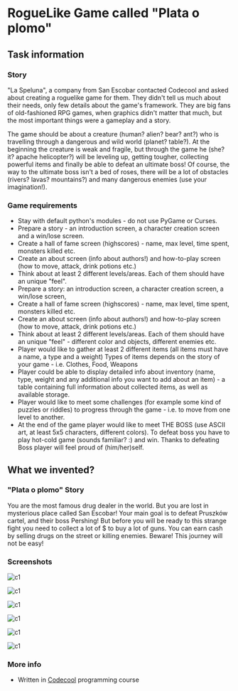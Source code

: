 # RogueLike Game called "Plata o plomo"

## Task information

### Story

"La Speluna", a company from San Escobar contacted Codecool and asked about creating a roguelike game for them. They didn't tell us much about their needs, only few details about the game's framework. They are big fans of old-fashioned RPG games, when graphics didn't matter that much, but the most important things were a gameplay and a story.

The game should be about a creature (human? alien? bear? ant?) who is travelling through a dangerous and wild world (planet? table?). At the beginning the creature is weak and fragile, but through the game he (she? it? apache helicopter?) will be leveling up, getting tougher, collecting powerful items and finally be able to defeat an ultimate boss! Of course, the way to the ultimate boss isn't a bed of roses, there will be a lot of obstacles (rivers? lavas? mountains?) and many dangerous enemies (use your imagination!). 

### Game requirements

* Stay with default python's modules - do not use PyGame or Curses.
* Prepare a story - an introduction screen, a character creation screen and a win/lose screen.
* Create a hall of fame screen (highscores) - name, max level, time spent, monsters killed etc.
* Create an about screen (info about authors!) and how-to-play screen (how to move, attack, drink potions etc.)
* Think about at least 2 different levels/areas. Each of them should have an unique "feel".
* Prepare a story: an introduction screen, a character creation screen, a win/lose screen,
* Create a hall of fame screen (highscores) - name, max level, time spent, monsters killed etc.
* Create an about screen (info about authors!) and how-to-play screen (how to move, attack, drink potions etc.)
* Think about at least 2 different levels/areas. Each of them should have an unique "feel" - different color and objects, different enemies etc.
* Player would like to gather at least 2 different items (all items must have a name, a type and a weight) Types of items depends on the story of your game - i.e. Clothes, Food, Weapons
* Player could be able to display detailed info about inventory (name, type, weight and any additional info you want to add about an item) - a table containing full information about collected items, as well as available storage.
* Player would like to meet some challenges (for example some kind of puzzles or riddles) to progress through the game - i.e. to move from one level to another.
* At the end of the game player would like to meet THE BOSS (use ASCII art, at least 5x5 characters, different colors). To defeat boss you have to play hot-cold game (sounds familiar? :) and win. Thanks to defeating Boss player will feel proud of (him/her)self.
 
## What we invented?

### "Plata o plomo" Story

You are the most famous drug dealer in the world.
But you are lost in mysterious place called San Escobar!
Your main goal is to defeat Pruszków cartel, and their boss Pershing!
But before you will be ready to this strange fight you need to collect
a lot of $ to buy a lot of guns. You can earn cash by selling drugs on
the street or killing enemies. Beware! This journey will not be easy!

### Screenshots

![c1](https://raw.github.com/lpelczar/Plata-o-plomo/master/screenshots/plata1.png)

![c1](https://raw.github.com/lpelczar/Plata-o-plomo/master/screenshots/plata2.png)

![c1](https://raw.github.com/lpelczar/Plata-o-plomo/master/screenshots/plata3.png)

![c1](https://raw.github.com/lpelczar/Plata-o-plomo/master/screenshots/plata4.png)

![c1](https://raw.github.com/lpelczar/Plata-o-plomo/master/screenshots/plata5.png)

![c1](https://raw.github.com/lpelczar/Plata-o-plomo/master/screenshots/plata6.png)

### More info

* Written in [Codecool](https://codecool.com/) programming course
